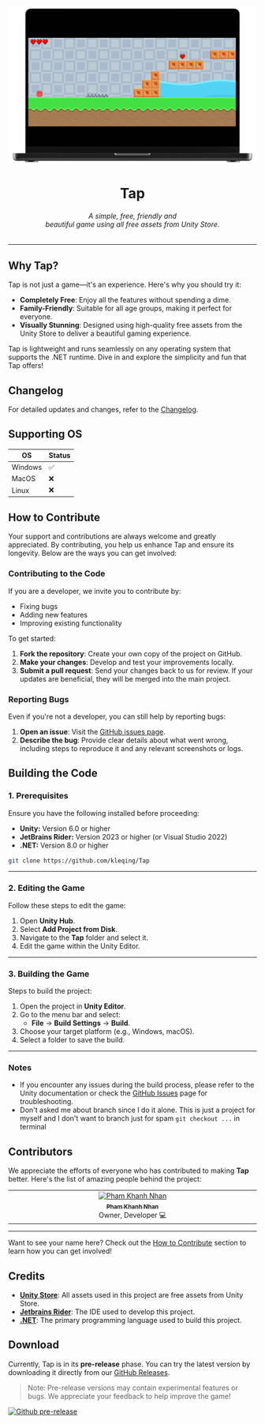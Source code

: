 ![image](https://raw.githubusercontent.com/kleqing/Tap/refs/heads/pages/images/mockup-icon.png)

<h1 align="center">Tap</h1>
<h6 align="center">A simple, free, friendly and 
<br>beautiful game using all free assets from Unity Store.</h6>

---

## Why Tap?

Tap is not just a game—it's an experience. Here's why you should try it:

- **Completely Free**: Enjoy all the features without spending a dime.
- **Family-Friendly**: Suitable for all age groups, making it perfect for everyone.
- **Visually Stunning**: Designed using high-quality free assets from the Unity Store to deliver a beautiful gaming experience.

Tap is lightweight and runs seamlessly on any operating system that supports the .NET runtime. Dive in and explore the simplicity and fun that Tap offers!

## Changelog

For detailed updates and changes, refer to the [Changelog](./CHANGELOG.md).

## Supporting OS

|     OS     | Status |
|------------|--------|
| Windows    | ✅      |
| MacOS      | ❌      |
| Linux      | ❌      |

## How to Contribute

Your support and contributions are always welcome and greatly appreciated. By contributing, you help us enhance Tap and ensure its longevity. Below are the ways you can get involved:

### Contributing to the Code

If you are a developer, we invite you to contribute by:
- Fixing bugs
- Adding new features
- Improving existing functionality

To get started:
1. **Fork the repository**: Create your own copy of the project on GitHub.
2. **Make your changes**: Develop and test your improvements locally.
3. **Submit a pull request**: Send your changes back to us for review. If your updates are beneficial, they will be merged into the main project.

### Reporting Bugs

Even if you're not a developer, you can still help by reporting bugs:
1. **Open an issue**: Visit the [GitHub issues page](https://github.com/kleqing/Tap/issues).
2. **Describe the bug**: Provide clear details about what went wrong, including steps to reproduce it and any relevant screenshots or logs.

## Building the Code

### 1. Prerequisites
Ensure you have the following installed before proceeding:
- **Unity:** Version 6.0 or higher
- **JetBrains Rider:** Version 2023 or higher (or Visual Studio 2022)
- **.NET:** Version 8.0 or higher

```bash
git clone https://github.com/kleqing/Tap
```

---

### 2. Editing the Game
Follow these steps to edit the game:
1. Open **Unity Hub**.
2. Select **Add Project from Disk**.
3. Navigate to the **Tap** folder and select it.
4. Edit the game within the Unity Editor.

---

### 3. Building the Game
Steps to build the project:
1. Open the project in **Unity Editor**.
2. Go to the menu bar and select:
   - **File** -> **Build Settings** -> **Build**.
3. Choose your target platform (e.g., Windows, macOS).
4. Select a folder to save the build.

---

### Notes
- If you encounter any issues during the build process, please refer to the Unity documentation or check the [GitHub Issues](https://github.com/kleqing/Tap/issues) page for troubleshooting.
- Don't asked me about branch since I do it alone. This is just a project for myself and I don't want to branch just for spam `git checkout ...` in terminal

## Contributors

We appreciate the efforts of everyone who has contributed to making **Tap** better. Here's the list of amazing people behind the project:

<table>
  <tbody>
    <tr>
      <td align="center" valign="top" width="20%">
        <a href="https://github.com/kleqing">
          <img src="https://avatars.githubusercontent.com/u/78801337?v=4?s=100" width="100px;" alt="Pham Khanh Nhan"/>
          <br />
          <sub><b>Pham Khanh Nhan</b></sub>
        </a>
        <br />
        <span>Owner, Developer</span> 💻
      </td>
    </tr>
  </tbody>
</table>

---

Want to see your name here? Check out the [How to Contribute](#how-to-contribute) section to learn how you can get involved!


## Credits

- [**Unity Store**](https://assetstore.unity.com/?category=2d&free=true&orderBy=1&page=1): All assets used in this project are free assets from Unity Store.
- [**Jetbrains Rider**](https://www.jetbrains.com/rider/): The IDE used to develop this project.
- [**.NET**](https://dotnet.microsoft.com/): The primary programming language used to build this project.

## Download

Currently, Tap is in its **pre-release** phase. You can try the latest version by downloading it directly from our [GitHub Releases](https://github.com/kleqing/Tap/releases).

> Note: Pre-release versions may contain experimental features or bugs. We appreciate your feedback to help improve the game!

[![Github pre-release](https://img.shields.io/github/v/release/kleqing/Tap?include_prereleases&labelColor=282c34&logo=GitHub&style=for-the-badge)](https://github.com/kleqing/Tap/releases)
